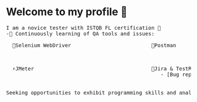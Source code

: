 # Welcome to my profile 👋
<pre>
I am a novice tester with ISTQB FL certification 📄
-🌱 Continuously learning of QA tools and issues:

  👾Selenium WebDriver                          🔎Postman



  ⚡JMeter                                      💬Jira & TestRail
                                                  - [Bug report TestRail & Jira integration](https://streamable.com/7ou22f)

  
Seeking opportunities to exhibit programming skills and analytical mindset in a professional manner 💻💼
</pre>
<!--
**anowacki10/anowacki10** is a ✨ _special_ ✨ repository because its `README.md` (this file) appears on your GitHub profile.

Here are some ideas to get you started:

- 🔭 I’m currently working on ...
- 🌱 I’m currently learning ...
- 👯 I’m looking to collaborate on ...
- 🤔 I’m looking for help with ...
- 💬 Ask me about ...
- 📫 How to reach me: ...
- 😄 Pronouns: ...
- ⚡ Fun fact: ...
-->
